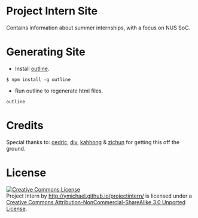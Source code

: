 # Project Intern Site

Contains information about summer internships, with a focus on NUS SoC.

# Generating Site
- Install [outline](https://github.com/ymichael/outline).

```
$ npm install -g outline
```

- Run outline to regenerate html files.

```
outline
```
# Credits

Special thanks to: [cedric][1], [div][2], [kahhong][3] & [zichun][4] for getting this off the ground.

[1]: http://github.com/ejamesc
[2]: http://github.com/darora
[3]: http://github.com/taykahhong
[4]: http://github.com/zichun

# License
<a rel="license" href="http://creativecommons.org/licenses/by-nc-sa/3.0/deed.en_US"><img alt="Creative Commons License" style="border-width:0" src="http://i.creativecommons.org/l/by-nc-sa/3.0/88x31.png" /></a><br /><span xmlns:dct="http://purl.org/dc/terms/" property="dct:title">Project Intern</span> by <a xmlns:cc="http://creativecommons.org/ns#" href="http://ymichael.github.io/projectintern/" property="cc:attributionName" rel="cc:attributionURL">http://ymichael.github.io/projectintern/</a> is licensed under a <a rel="license" href="http://creativecommons.org/licenses/by-nc-sa/3.0/deed.en_US">Creative Commons Attribution-NonCommercial-ShareAlike 3.0 Unported License</a>.
